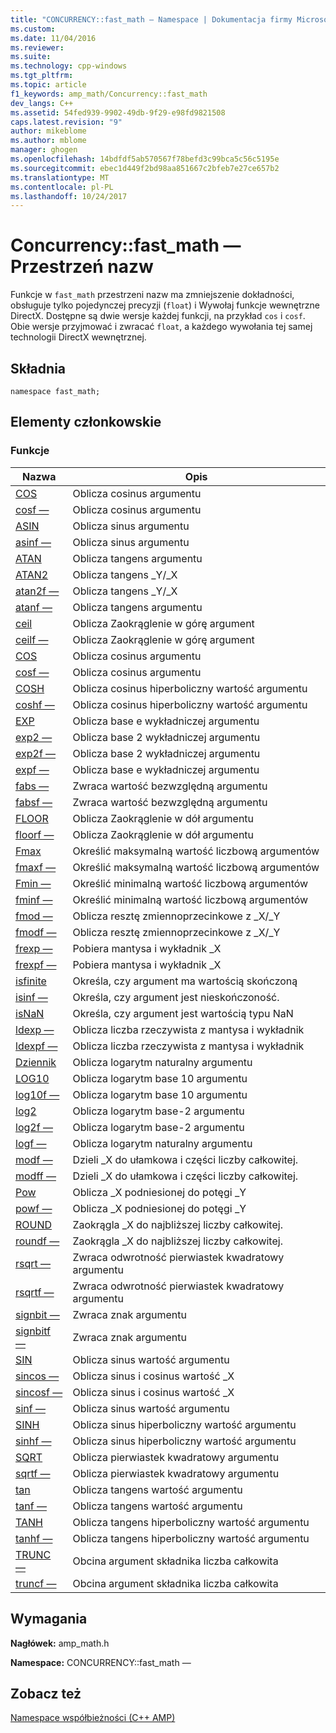 ```yaml
---
title: "CONCURRENCY::fast_math — Namespace | Dokumentacja firmy Microsoft"
ms.custom: 
ms.date: 11/04/2016
ms.reviewer: 
ms.suite: 
ms.technology: cpp-windows
ms.tgt_pltfrm: 
ms.topic: article
f1_keywords: amp_math/Concurrency::fast_math
dev_langs: C++
ms.assetid: 54fed939-9902-49db-9f29-e98fd9821508
caps.latest.revision: "9"
author: mikeblome
ms.author: mblome
manager: ghogen
ms.openlocfilehash: 14bdfdf5ab570567f78befd3c99bca5c56c5195e
ms.sourcegitcommit: ebec1d449f2bd98aa851667c2bfeb7e27ce657b2
ms.translationtype: MT
ms.contentlocale: pl-PL
ms.lasthandoff: 10/24/2017
---
```

# <a name="concurrencyfastmath-namespace"></a>Concurrency::fast_math — Przestrzeń nazw
Funkcje w `fast_math` przestrzeni nazw ma zmniejszenie dokładności, obsługuje tylko pojedynczej precyzji (`float`) i Wywołaj funkcje wewnętrzne DirectX. Dostępne są dwie wersje każdej funkcji, na przykład `cos` i `cosf`. Obie wersje przyjmować i zwracać `float`, a każdego wywołania tej samej technologii DirectX wewnętrznej.  
  
## <a name="syntax"></a>Składnia  
  
```  
namespace fast_math;  
```  
  
## <a name="members"></a>Elementy członkowskie  
  
### <a name="functions"></a>Funkcje  
  
|Nazwa|Opis|  
|----------|-----------------|  
|[COS](concurrency-fast-math-namespace-functions.md#cos)|Oblicza cosinus argumentu|  
|[cosf —](concurrency-fast-math-namespace-functions.md#cosf)|Oblicza cosinus argumentu|  
|[ASIN](concurrency-fast-math-namespace-functions.md#asin)|Oblicza sinus argumentu|  
|[asinf —](concurrency-fast-math-namespace-functions.md#asinf)|Oblicza sinus argumentu|  
|[ATAN](concurrency-fast-math-namespace-functions.md#atan)|Oblicza tangens argumentu|  
|[ATAN2](concurrency-fast-math-namespace-functions.md#atan2)|Oblicza tangens _Y/_X|  
|[atan2f —](concurrency-fast-math-namespace-functions.md#atan2f)|Oblicza tangens _Y/_X|  
|[atanf —](concurrency-fast-math-namespace-functions.md#atanf)|Oblicza tangens argumentu|  
|[ceil](concurrency-fast-math-namespace-functions.md#ceil)|Oblicza Zaokrąglenie w górę argument|  
|[ceilf —](concurrency-fast-math-namespace-functions.md#ceilf)|Oblicza Zaokrąglenie w górę argument|  
|[COS](concurrency-fast-math-namespace-functions.md#cos)|Oblicza cosinus argumentu|  
|[cosf —](concurrency-fast-math-namespace-functions.md#cosf)|Oblicza cosinus argumentu|  
|[COSH](concurrency-fast-math-namespace-functions.md#cosh)|Oblicza cosinus hiperboliczny wartość argumentu|  
|[coshf —](concurrency-fast-math-namespace-functions.md#coshf)|Oblicza cosinus hiperboliczny wartość argumentu|  
|[EXP](concurrency-fast-math-namespace-functions.md#exp)|Oblicza base e wykładniczej argumentu|  
|[exp2 —](concurrency-fast-math-namespace-functions.md#exp2)|Oblicza base 2 wykładniczej argumentu|  
|[exp2f —](concurrency-fast-math-namespace-functions.md#exp2f)|Oblicza base 2 wykładniczej argumentu|  
|[expf —](concurrency-fast-math-namespace-functions.md#expf)|Oblicza base e wykładniczej argumentu|  
|[fabs —](concurrency-fast-math-namespace-functions.md#fabs)|Zwraca wartość bezwzględną argumentu|  
|[fabsf —](concurrency-fast-math-namespace-functions.md#fabsf)|Zwraca wartość bezwzględną argumentu|  
|[FLOOR](concurrency-fast-math-namespace-functions.md#floor)|Oblicza Zaokrąglenie w dół argumentu|  
|[floorf —](concurrency-fast-math-namespace-functions.md#floorf)|Oblicza Zaokrąglenie w dół argumentu|  
|[Fmax](concurrency-fast-math-namespace-functions.md#fmax)|Określić maksymalną wartość liczbową argumentów|  
|[fmaxf —](concurrency-fast-math-namespace-functions.md#fmaxf)|Określić maksymalną wartość liczbową argumentów|  
|[Fmin —](concurrency-fast-math-namespace-functions.md#fmin)|Określić minimalną wartość liczbową argumentów|  
|[fminf —](concurrency-fast-math-namespace-functions.md#fminf)|Określić minimalną wartość liczbową argumentów|  
|[fmod —](concurrency-fast-math-namespace-functions.md#fmod)|Oblicza resztę zmiennoprzecinkowe z _X/_Y|  
|[fmodf —](concurrency-fast-math-namespace-functions.md#fmodf)|Oblicza resztę zmiennoprzecinkowe z _X/_Y|  
|[frexp —](concurrency-fast-math-namespace-functions.md#frexp)|Pobiera mantysa i wykładnik _X|  
|[frexpf —](concurrency-fast-math-namespace-functions.md#frexpf)|Pobiera mantysa i wykładnik _X|  
|[isfinite](concurrency-fast-math-namespace-functions.md#isfinite)|Określa, czy argument ma wartością skończoną|  
|[isinf —](concurrency-fast-math-namespace-functions.md#isinf)|Określa, czy argument jest nieskończoność.|  
|[isNaN](concurrency-fast-math-namespace-functions.md#isnan)|Określa, czy argument jest wartością typu NaN|  
|[ldexp —](concurrency-fast-math-namespace-functions.md#ldexp)|Oblicza liczba rzeczywista z mantysa i wykładnik|  
|[ldexpf —](concurrency-fast-math-namespace-functions.md#ldexpf)|Oblicza liczba rzeczywista z mantysa i wykładnik|  
|[Dziennik](concurrency-fast-math-namespace-functions.md#log)|Oblicza logarytm naturalny argumentu|  
|[LOG10](concurrency-fast-math-namespace-functions.md#log10)|Oblicza logarytm base 10 argumentu|  
|[log10f —](concurrency-fast-math-namespace-functions.md#log10f)|Oblicza logarytm base 10 argumentu|  
|[log2](concurrency-fast-math-namespace-functions.md#log2)|Oblicza logarytm base-2 argumentu|  
|[log2f —](concurrency-fast-math-namespace-functions.md#log2f)|Oblicza logarytm base-2 argumentu|  
|[logf —](concurrency-fast-math-namespace-functions.md#logf)|Oblicza logarytm naturalny argumentu|  
|[modf —](concurrency-fast-math-namespace-functions.md#modf)|Dzieli _X do ułamkowa i części liczby całkowitej.|  
|[modff —](concurrency-fast-math-namespace-functions.md#modff)|Dzieli _X do ułamkowa i części liczby całkowitej.|  
|[Pow](concurrency-fast-math-namespace-functions.md#pow)|Oblicza _X podniesionej do potęgi _Y|  
|[powf —](concurrency-fast-math-namespace-functions.md#powf)|Oblicza _X podniesionej do potęgi _Y|  
|[ROUND](concurrency-fast-math-namespace-functions.md#round)|Zaokrągla _X do najbliższej liczby całkowitej.|  
|[roundf —](concurrency-fast-math-namespace-functions.md#roundf)|Zaokrągla _X do najbliższej liczby całkowitej.|  
|[rsqrt —](concurrency-fast-math-namespace-functions.md#rsqrt)|Zwraca odwrotność pierwiastek kwadratowy argumentu|  
|[rsqrtf —](concurrency-fast-math-namespace-functions.md#rsqrtf)|Zwraca odwrotność pierwiastek kwadratowy argumentu|  
|[signbit —](concurrency-fast-math-namespace-functions.md#signbit)|Zwraca znak argumentu|  
|[signbitf —](concurrency-fast-math-namespace-functions.md#signbitf)|Zwraca znak argumentu|  
|[SIN](concurrency-fast-math-namespace-functions.md#sin)|Oblicza sinus wartość argumentu|  
|[sincos —](concurrency-fast-math-namespace-functions.md#sincos)|Oblicza sinus i cosinus wartość _X|  
|[sincosf —](concurrency-fast-math-namespace-functions.md#sincosf)|Oblicza sinus i cosinus wartość _X|  
|[sinf —](concurrency-fast-math-namespace-functions.md#sinf)|Oblicza sinus wartość argumentu|  
|[SINH](concurrency-fast-math-namespace-functions.md#sinh)|Oblicza sinus hiperboliczny wartość argumentu|  
|[sinhf —](concurrency-fast-math-namespace-functions.md#sinhf)|Oblicza sinus hiperboliczny wartość argumentu|  
|[SQRT](concurrency-fast-math-namespace-functions.md#sqrt)|Oblicza pierwiastek kwadratowy argumentu|  
|[sqrtf —](concurrency-fast-math-namespace-functions.md#sqrtf)|Oblicza pierwiastek kwadratowy argumentu|  
|[tan](concurrency-fast-math-namespace-functions.md#tan)|Oblicza tangens wartość argumentu|  
|[tanf —](concurrency-fast-math-namespace-functions.md#tanf)|Oblicza tangens wartość argumentu|  
|[TANH](concurrency-fast-math-namespace-functions.md#tanh)|Oblicza tangens hiperboliczny wartość argumentu|  
|[tanhf —](concurrency-fast-math-namespace-functions.md#tanhf)|Oblicza tangens hiperboliczny wartość argumentu|  
|[TRUNC —](concurrency-fast-math-namespace-functions.md#trunc)|Obcina argument składnika liczba całkowita|  
|[truncf —](concurrency-fast-math-namespace-functions.md#truncf)|Obcina argument składnika liczba całkowita|  

## <a name="requirements"></a>Wymagania  
 **Nagłówek:** amp_math.h  
  
 **Namespace:** CONCURRENCY::fast_math —  
  
## <a name="see-also"></a>Zobacz też  
 [Namespace współbieżności (C++ AMP)](concurrency-namespace-cpp-amp.md)
